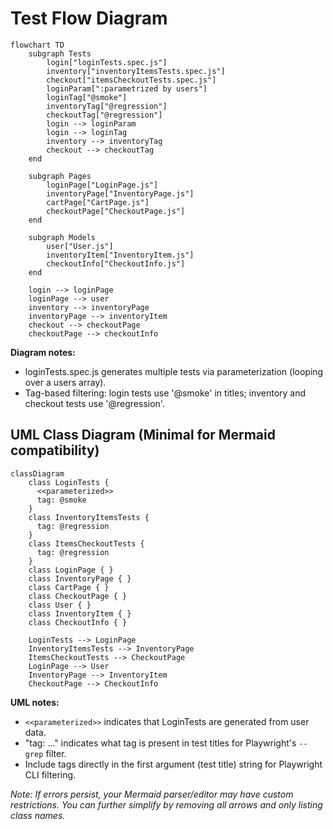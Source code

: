 # Test Flow Diagram

```mermaid
flowchart TD
    subgraph Tests
        login["loginTests.spec.js"]
        inventory["inventoryItemsTests.spec.js"]
        checkout["itemsCheckoutTests.spec.js"]
        loginParam[":parametrized by users"]
        loginTag["@smoke"]
        inventoryTag["@regression"]
        checkoutTag["@regression"]
        login --> loginParam
        login --> loginTag
        inventory --> inventoryTag
        checkout --> checkoutTag
    end

    subgraph Pages
        loginPage["LoginPage.js"]
        inventoryPage["InventoryPage.js"]
        cartPage["CartPage.js"]
        checkoutPage["CheckoutPage.js"]
    end

    subgraph Models
        user["User.js"]
        inventoryItem["InventoryItem.js"]
        checkoutInfo["CheckoutInfo.js"]
    end

    login --> loginPage
    loginPage --> user
    inventory --> inventoryPage
    inventoryPage --> inventoryItem
    checkout --> checkoutPage
    checkoutPage --> checkoutInfo
```

**Diagram notes:**
- loginTests.spec.js generates multiple tests via parameterization (looping over a users array).
- Tag-based filtering: login tests use '@smoke' in titles; inventory and checkout tests use '@regression'.

## UML Class Diagram (Minimal for Mermaid compatibility)

```mermaid
classDiagram
    class LoginTests {
      <<parameterized>>
      tag: @smoke
    }
    class InventoryItemsTests {
      tag: @regression
    }
    class ItemsCheckoutTests {
      tag: @regression
    }
    class LoginPage { }
    class InventoryPage { }
    class CartPage { }
    class CheckoutPage { }
    class User { }
    class InventoryItem { }
    class CheckoutInfo { }

    LoginTests --> LoginPage
    InventoryItemsTests --> InventoryPage
    ItemsCheckoutTests --> CheckoutPage
    LoginPage --> User
    InventoryPage --> InventoryItem
    CheckoutPage --> CheckoutInfo
```

**UML notes:**
- `<<parameterized>>` indicates that LoginTests are generated from user data.
- "tag: ..." indicates what tag is present in test titles for Playwright's `--grep` filter.
- Include tags directly in the first argument (test title) string for Playwright CLI filtering.

_Note: If errors persist, your Mermaid parser/editor may have custom restrictions. You can further simplify by removing all arrows and only listing class names._
